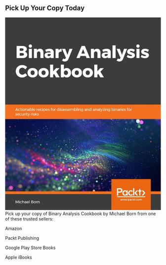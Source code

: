## Pick Up Your Copy Today

![BAC](images/9781789807608-original.jpeg) Pick up your copy of Binary Analysis Cookbook by Michael Born from one of these trusted sellers:

Amazon

Packt Publishing

Google Play Store Books

Apple iBooks
